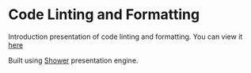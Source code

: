# Code Linting and Formatting

Introduction presentation of code linting and formatting. You can view it [here](https://maxdanilov.github.io/linting-presentation)

Built using [Shower](https://shwr.me) presentation engine.